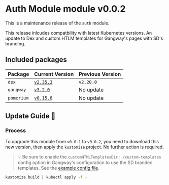 # Auth Module module v0.0.2

This is a maintenance release of the `auth` module.

This release inlcudes compatbility with latest Kubernetes versions. An update to Dex and custom HTLM templates for Gangway's pages with SD's branding.

## Included packages

| Package    | Current Version                                                           | Previous Version |
| ---------- | ------------------------------------------------------------------------- | ---------------- |
| `dex`      | [`v2.35.3`](https://github.com/dexidp/dex/releases/tag/v2.35.3)           | `v2.20.0`        |
| `gangway`  | [`v3.2.0`](https://github.com/vmware-archive/gangway/releases/tag/v3.2.0) | No update        |
| `pomerium` | [`v0.15.8`](https://github.com/pomerium/pomerium/releases/tag/v0.15.8)    | No update        |

## Update Guide 🦮

### Process

To upgrade this module from `v0.0.1` to `v0.0.2`, you need to download this new version, then apply the `kustomize` project. No further action is required.

> 💡 Be sure to enable the `customHTMLTemplatesDir: /custom-templates` config option in Gangway's configuration to use the SD branded templates.
> See the [example config file](../../katalog/gangway/example/gangway.yml).

```bash
kustomize build | kubectl apply -f -
```
